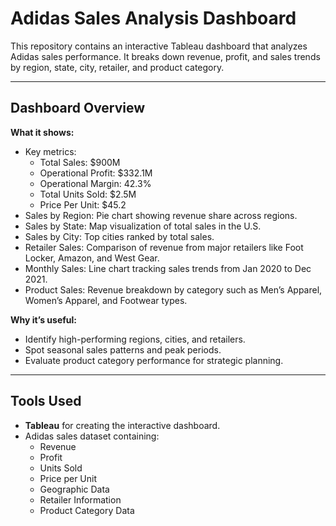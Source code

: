 # Adidas Sales Analysis Dashboard

This repository contains an interactive Tableau dashboard that analyzes Adidas sales performance. It breaks down revenue, profit, and sales trends by region, state, city, retailer, and product category.

---

## Dashboard Overview

**What it shows:**
- Key metrics:
  - Total Sales: $900M
  - Operational Profit: $332.1M
  - Operational Margin: 42.3%
  - Total Units Sold: $2.5M
  - Price Per Unit: $45.2
- Sales by Region: Pie chart showing revenue share across regions.
- Sales by State: Map visualization of total sales in the U.S.
- Sales by City: Top cities ranked by total sales.
- Retailer Sales: Comparison of revenue from major retailers like Foot Locker, Amazon, and West Gear.
- Monthly Sales: Line chart tracking sales trends from Jan 2020 to Dec 2021.
- Product Sales: Revenue breakdown by category such as Men’s Apparel, Women’s Apparel, and Footwear types.

**Why it’s useful:**
- Identify high-performing regions, cities, and retailers.
- Spot seasonal sales patterns and peak periods.
- Evaluate product category performance for strategic planning.

---

## Tools Used
- **Tableau** for creating the interactive dashboard.
- Adidas sales dataset containing:
  - Revenue
  - Profit
  - Units Sold
  - Price per Unit
  - Geographic Data
  - Retailer Information
  - Product Category Data
